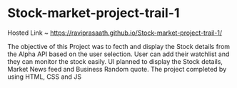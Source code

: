 # Stock-market-project-trail-1

Hosted Link ~ https://raviprasaath.github.io/Stock-market-project-trail-1/

The objective of this Project was to fecth and display the Stock details from the Alpha API based on the user selection.
User can add their watchlist and they can monitor the stock easily. UI planned to display the Stock details, Market News feed and Business Random quote.
The project completed by using HTML, CSS and JS
